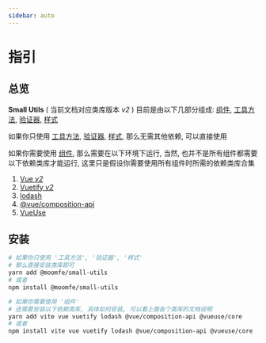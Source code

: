 ```yaml
---
sidebar: auto
---
```


# 指引

## 总览

**Small Utils** ( 当前文档对应类库版本 *v2* ) 目前是由以下几部分组成: [组件](/components/), [工具方法](/utils/), [验证器](/validator/), [样式](/styles)

如果你只使用 [工具方法](/utils/), [验证器](/validator/), [样式](/styles), 那么无需其他依赖, 可以直接使用

如果你需要使用 [组件](/components/), 那么需要在以下环境下运行, 当然, 也并不是所有组件都需要以下依赖类库才能运行, 这里只是假设你需要使用所有组件时所需的依赖类库合集

1. [Vue *v2*](https://cn.vuejs.org/)
2. [Vuetify *v2*](https://vuetifyjs.com/zh-Hans/)
3. [lodash](https://lodash.com/)
4. [@vue/composition-api](https://github.com/vuejs/composition-api)
5. [VueUse](https://vueuse.org/)

## 安装

```bash
# 如果你只使用 '工具方法', '验证器', '样式'
# 那么直接安装类库即可
yarn add @moomfe/small-utils
# 或者
npm install @moomfe/small-utils

# 如果你需要使用 '组件'
# 还需要安装以下依赖类库, 具体如何安装, 可以看上面各个类库的文档说明
yarn add vite vue vuetify lodash @vue/composition-api @vueuse/core
# 或者
npm install vite vue vuetify lodash @vue/composition-api @vueuse/core
```